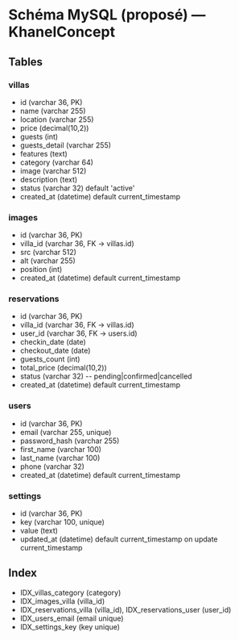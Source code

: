 # Schéma MySQL (proposé) — KhanelConcept

## Tables

### villas
- id (varchar 36, PK)
- name (varchar 255)
- location (varchar 255)
- price (decimal(10,2))
- guests (int)
- guests_detail (varchar 255)
- features (text)
- category (varchar 64)
- image (varchar 512)
- description (text)
- status (varchar 32) default 'active'
- created_at (datetime) default current_timestamp

### images
- id (varchar 36, PK)
- villa_id (varchar 36, FK -> villas.id)
- src (varchar 512)
- alt (varchar 255)
- position (int)
- created_at (datetime) default current_timestamp

### reservations
- id (varchar 36, PK)
- villa_id (varchar 36, FK -> villas.id)
- user_id (varchar 36, FK -> users.id)
- checkin_date (date)
- checkout_date (date)
- guests_count (int)
- total_price (decimal(10,2))
- status (varchar 32) -- pending|confirmed|cancelled
- created_at (datetime) default current_timestamp

### users
- id (varchar 36, PK)
- email (varchar 255, unique)
- password_hash (varchar 255)
- first_name (varchar 100)
- last_name (varchar 100)
- phone (varchar 32)
- created_at (datetime) default current_timestamp

### settings
- id (varchar 36, PK)
- key (varchar 100, unique)
- value (text)
- updated_at (datetime) default current_timestamp on update current_timestamp

## Index
- IDX_villas_category (category)
- IDX_images_villa (villa_id)
- IDX_reservations_villa (villa_id), IDX_reservations_user (user_id)
- IDX_users_email (email unique)
- IDX_settings_key (key unique)
